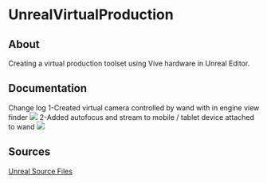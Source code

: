 # UnrealVirtualProduction
## About
Creating a virtual production toolset using Vive hardware in Unreal Editor.
## Documentation
Change log
1-Created virtual camera controlled by wand with in engine view finder
![](FirstVirtualCamera/ScreenCaptures/VirtualCamera-1.gif?raw=true)
2-Added autofocus and stream to mobile / tablet device attached to wand
![](FirstVirtualCamera/ScreenCaptures/VirtualCamera-2.gif?raw=true)
## Sources 
[Unreal Source Files](FirstVirtualCamera/Content)   